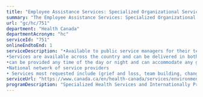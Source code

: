 ```yaml
---
title: "Employee Assistance Services: Specialized Organizational Services"
summary: "The Employee Assistance Services: Specialized Organizational Services service from Health Canada is available end-to-end online, according to the GC Service Inventory."
url: "gc/hc/751"
department: "Health Canada"
departmentAcronym: "hc"
serviceId: "751"
onlineEndtoEnd: 1
serviceDescription: "•Available to public service managers for their teams. SOS operates on a cost-recovery basis, and is committed to identify the best-qualified professional counsellor at the most reasonable cost.
•Services are available across the country and can be delivered in both official languages, on-site and off-site.
•can be provided any time of the day or night and can accommodate any group size.
•National network of service providers
• Services most requested include (grief and loss, team building, change management, stress & anger management, workplace health assessment - (CSB)"
serviceUrl: "https://www.canada.ca/en/health-canada/services/environmental-workplace-health/occupational-health-safety/employee-assistance-services/programs.html"
programDescription: "Specialized Health Services and Internationally Protected Persons Program"
---
```

